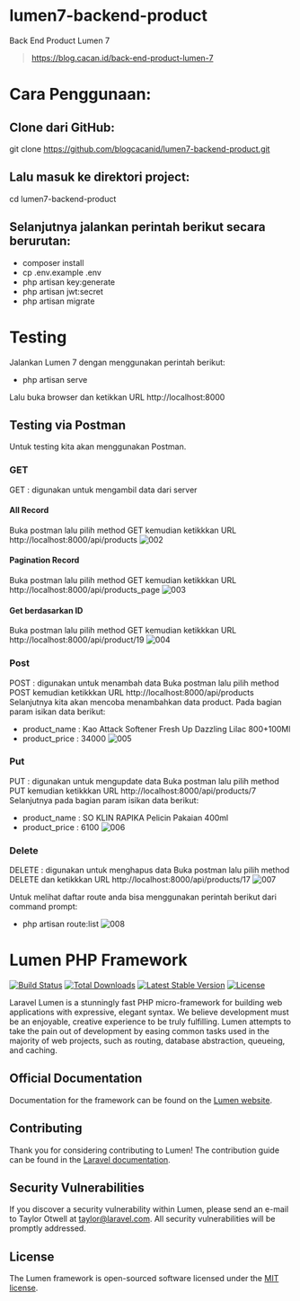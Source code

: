 # lumen7-backend-product
Back End Product Lumen 7

> https://blog.cacan.id/back-end-product-lumen-7


# Cara Penggunaan:

## Clone dari GitHub:
git clone https://github.com/blogcacanid/lumen7-backend-product.git

## Lalu masuk ke direktori project:
cd lumen7-backend-product

## Selanjutnya jalankan perintah berikut secara berurutan:
- composer install
- cp .env.example .env
- php artisan key:generate
- php artisan jwt:secret
- php artisan migrate

# Testing
Jalankan Lumen 7 dengan menggunakan perintah berikut:
- php artisan serve

Lalu buka browser dan ketikkan URL http://localhost:8000



## Testing via Postman
Untuk testing kita akan menggunakan Postman.
### GET 
GET : digunakan untuk mengambil data dari server
#### All Record
Buka postman lalu pilih method GET kemudian ketikkkan URL http://localhost:8000/api/products
![002](https://user-images.githubusercontent.com/51890752/84715836-da91c780-af9b-11ea-87bc-a472fefbce19.jpg)


#### Pagination Record
Buka postman lalu pilih method GET kemudian ketikkkan URL http://localhost:8000/api/products_page
![003](https://user-images.githubusercontent.com/51890752/84715860-f006f180-af9b-11ea-8b1f-19cbb1b33240.jpg)


#### Get berdasarkan ID
Buka postman lalu pilih method GET kemudian ketikkkan URL http://localhost:8000/api/product/19
![004](https://user-images.githubusercontent.com/51890752/84715875-fbf2b380-af9b-11ea-8d6e-c0d9f8840769.jpg)


### Post
POST : digunakan untuk menambah data
Buka postman lalu pilih method POST kemudian ketikkkan URL http://localhost:8000/api/products
Selanjutnya kita akan mencoba menambahkan data product.
Pada bagian param isikan data berikut:
- product_name : Kao Attack Softener Fresh Up Dazzling Lilac 800+100Ml
- product_price : 34000
![005](https://user-images.githubusercontent.com/51890752/84715905-0d3bc000-af9c-11ea-8283-a2a2afd7b19c.jpg)


### Put
PUT : digunakan untuk mengupdate data
Buka postman lalu pilih method PUT kemudian ketikkkan URL http://localhost:8000/api/products/7
Selanjutnya pada bagian param isikan data berikut:
- product_name : SO KLIN RAPIKA Pelicin Pakaian 400ml	
- product_price : 6100
![006](https://user-images.githubusercontent.com/51890752/84715924-188eeb80-af9c-11ea-8b40-05fb28cbcc13.jpg)


### Delete
DELETE : digunakan untuk menghapus data
Buka postman lalu pilih method DELETE dan ketikkkan URL http://localhost:8000/api/products/17
![007](https://user-images.githubusercontent.com/51890752/84715956-28a6cb00-af9c-11ea-8700-b417e47fc16d.jpg)

Untuk melihat daftar route anda bisa menggunakan perintah berikut dari command prompt:
- php artisan route:list
![008](https://user-images.githubusercontent.com/51890752/84715995-34928d00-af9c-11ea-85d2-43fce3da1b5d.jpg)


# Lumen PHP Framework

[![Build Status](https://travis-ci.org/laravel/lumen-framework.svg)](https://travis-ci.org/laravel/lumen-framework)
[![Total Downloads](https://poser.pugx.org/laravel/lumen-framework/d/total.svg)](https://packagist.org/packages/laravel/lumen-framework)
[![Latest Stable Version](https://poser.pugx.org/laravel/lumen-framework/v/stable.svg)](https://packagist.org/packages/laravel/lumen-framework)
[![License](https://poser.pugx.org/laravel/lumen-framework/license.svg)](https://packagist.org/packages/laravel/lumen-framework)

Laravel Lumen is a stunningly fast PHP micro-framework for building web applications with expressive, elegant syntax. We believe development must be an enjoyable, creative experience to be truly fulfilling. Lumen attempts to take the pain out of development by easing common tasks used in the majority of web projects, such as routing, database abstraction, queueing, and caching.

## Official Documentation

Documentation for the framework can be found on the [Lumen website](https://lumen.laravel.com/docs).

## Contributing

Thank you for considering contributing to Lumen! The contribution guide can be found in the [Laravel documentation](https://laravel.com/docs/contributions).

## Security Vulnerabilities

If you discover a security vulnerability within Lumen, please send an e-mail to Taylor Otwell at taylor@laravel.com. All security vulnerabilities will be promptly addressed.

## License

The Lumen framework is open-sourced software licensed under the [MIT license](https://opensource.org/licenses/MIT).
